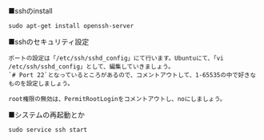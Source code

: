 ■sshのinstall
```
sudo apt-get install openssh-server
```

■sshのセキュリティ設定
```
ポートの設定は「/etc/ssh/sshd_config」にて行います。Ubuntuにて、「vi /etc/ssh/sshd_config」として、編集していきましょう。
`# Port 22`となっているところがあるので、コメントアウトして、1-65535の中で好きなものを設定しましょう。

root権限の無効は、PermitRootLoginをコメントアウトし、noにしましょう。
```

■システムの再起動とか
```
sudo service ssh start
```
